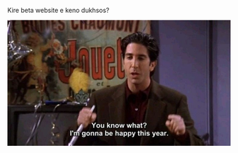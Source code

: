 Kire beta website e keno dukhsos?



![Image Alt](https://github.com/ExtraDeem/ExtraDeem.github.io/blob/a7a7ac7049fffc679bebf2fe83f64d3d377f1366/friends%20quotes.jpg)
